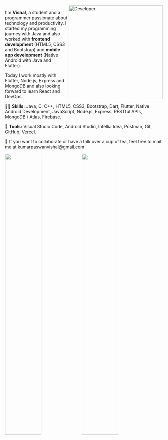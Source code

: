 <img src="https://imgur.com/GyvgdbY.png" min-width="300px" max-width="300px" width="300px" align="right" alt="Developer">

<p align="left"> 
I'm <strong>Vishal</strong>, a student and a programmer passionate about technology and productivity. I started my programming journey with Java and also worked with <strong>frontend development</strong> (HTML5, CSS3 and Bootstrap) and <strong>mobile app development</strong> (Native Android with Java and Flutter).

Today I work mostly with Flutter, Node.js, Express and MongoDB and also looking forward to learn React and DevOps.

</p>

<p align="left">
  👨‍💻 <strong>Skills:</strong> Java, C, C++, HTML5, CSS3, Bootstrap, Dart, Flutter, Native Android Development, JavaScript, Node.js, Express, RESTful APIs, MongoDB / Atlas, Firebase.
</p>

<p align="left">
  💼 <strong>Tools:</strong> Visual Studio Code, Android Studio, IntelliJ Idea, Postman, Git, GitHub, Vercel.
</p>

<p align="left">
  📩 If you want to collaborate or have a talk over a cup of tea, feel free to mail me at kumarpaswanvishal@gmail.com
</p>


<div>   
   <img src="https://github-readme-stats-omega-six-40.vercel.app/api?username=vishal-kumar-paswan&theme=transparent&hide_border=false&include_all_commits=true&count_private=true" width="48%"/>
    <img src="https://github-readme-streak-stats.herokuapp.com/?user=vishal-kumar-paswan&theme=transparent&hide_border=false" width="48%"/>
</div>

<!-- <img align="left" alt="Flutter" height=20px width="65px"  src="https://imgur.com/08gDpPU.png" /> 

<img align="left" alt="Android" height="23px" width="35px"  src="https://imgur.com/cjzYVqE.png" />

<img align="left" alt="GitHub" width="38px" src="https://imgur.com/sQr9u2r.png" />

<img align="left" alt="Visual Studio Code" width="28px" src="https://imgur.com/xHJolZj.png" />

<img align="left" alt="CLI" width="28px" src="https://imgur.com/s28WAqS.png" />

<img align="left" alt="Git" height="30px" width="30px" src="https://imgur.com/Ha7Nfli.png" />

<img align="left" alt="GitHub" width="28px" src="https://imgur.com/0CVf3up.png" /> -->

